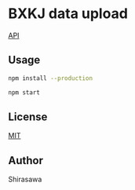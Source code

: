 # BXKJ data upload

[API](./API.md)

## Usage

```bash
npm install --production

npm start
```

## License

[MIT](./LICENSE)

## Author

Shirasawa
